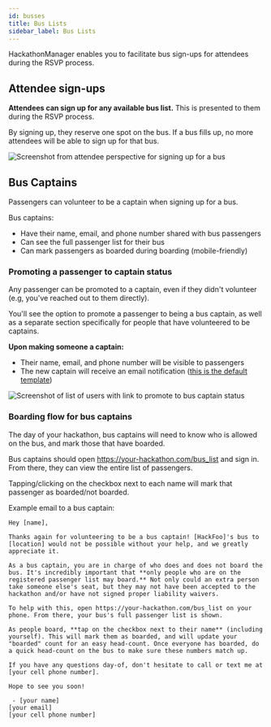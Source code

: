 ```yaml
---
id: busses
title: Bus Lists
sidebar_label: Bus Lists
---
```


HackathonManager enables you to facilitate bus sign-ups for attendees during the RSVP process.

## Attendee sign-ups

**Attendees can sign up for any available bus list.** This is presented to them during the RSVP process.

By signing up, they reserve one spot on the bus. If a bus fills up, no more attendees will be able to sign up for that bus.

![Screenshot from attendee perspective for signing up for a bus](assets/bus-sign-up.png)

## Bus Captains

Passengers can volunteer to be a captain when signing up for a bus.

Bus captains:

- Have their name, email, and phone number shared with bus passengers
- Can see the full passenger list for their bus
- Can mark passengers as boarded during boarding (mobile-friendly)

### Promoting a passenger to captain status

Any passenger can be promoted to a captain, even if they didn't volunteer (e.g, you've reached out to them directly).

You'll see the option to promote a passenger to being a bus captain, as well as a separate section specifically for people that have volunteered to be captains.

**Upon making someone a captain:**

- Their name, email, and phone number will be visible to passengers
- The new captain will receive an email notification ([this is the default template](https://github.com/codeRIT/hackathon_manager/blob/master/app/views/mailer/bus_captain_confirmation_email.html.erb))

![Screenshot of list of users with link to promote to bus captain status](assets/promote-bus-captain.png)

### Boarding flow for bus captains

The day of your hackathon, bus captains will need to know who is allowed on the bus, and mark those that have boarded.

Bus captains should open https://your-hackathon.com/bus_list and sign in. From there, they can view the entire list of passengers.

Tapping/clicking on the checkbox next to each name will mark that passenger as boarded/not boarded.

Example email to a bus captain:

```
Hey [name],

Thanks again for volunteering to be a bus captain! [HackFoo]'s bus to [location] would not be possible without your help, and we greatly appreciate it.

As a bus captain, you are in charge of who does and does not board the bus. It's incredibly important that **only people who are on the registered passenger list may board.** Not only could an extra person take someone else's seat, but they may not have been accepted to the hackathon and/or have not signed proper liability waivers.

To help with this, open https://your-hackathon.com/bus_list on your phone. From there, your bus's full passenger list is shown.

As people board, **tap on the checkbox next to their name** (including yourself). This will mark them as boarded, and will update your "boarded" count for an easy head-count. Once everyone has boarded, do a quick head-count on the bus to make sure these numbers match up.

If you have any questions day-of, don't hesitate to call or text me at [your cell phone number].

Hope to see you soon!

 - [your name]
[your email]
[your cell phone number]
```
